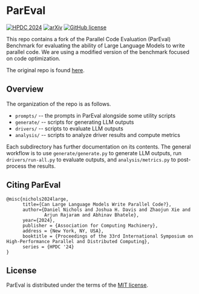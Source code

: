 # ParEval

[![HPDC 2024](https://img.shields.io/badge/Paper-HPDC'24-e87053.svg?style=flat)](https://pssg.cs.umd.edu/assets/papers/2024-06-pareval-hpdc.pdf)&nbsp;[![arXiv](https://img.shields.io/badge/arXiv-2401.12554-b31b1b.svg)](https://arxiv.org/abs/2401.12554)&nbsp;[![GitHub license](https://badgen.net/github/license/parallelcodefoundry/ParEval)](https://github.com/parallelcodefoundry/ParEval/blob/develop/LICENSE)

This repo contains a fork of the Parallel Code Evaluation (ParEval) Benchmark for
evaluating the ability of Large Language Models to write parallel code. We are using a modified version of the benchmark focused on code optimization.

The original repo is found [here](https://github.com/parallelcodefoundry/ParEval).

## Overview

The organization of the repo is as follows.

- `prompts/` -- the prompts in ParEval alongside some utility scripts
- `generate/` -- scripts for generating LLM outputs
- `drivers/` -- scripts to evaluate LLM outputs
- `analysis/` -- scripts to analyze driver results and compute metrics

Each subdirectory has further documentation on its contents. The general
workflow is to use `generate/generate.py` to generate LLM outputs, run
`drivers/run-all.py` to evaluate outputs, and `analysis/metrics.py` to
post-process the results.

<!---

## Setup and Installation

A couple core systems software are assumed to be installed: Python >=3.7, a C++
compiler that supports C++20 and OpenMP, Make, CMake, and an MPI implementation.

To install a C++ compiler via conda, run:
```
conda install -c conda-forge cxx-compiler
```

You need to install the Python dependencies. `requirements.txt` has
the set of dependencies pinned at the version they were tested with. Other
versions may also work. Note that some of these are only required for parts of
the pipeline i.e. PyTorch and Transformers are only needed for generating LLM
outputs.

```sh
pip install -r requirements.txt
```
-->

## Citing ParEval

```
@misc{nichols2024large,
      title={Can Large Language Models Write Parallel Code?}, 
      author={Daniel Nichols and Joshua H. Davis and Zhaojun Xie and 
              Arjun Rajaram and Abhinav Bhatele},
      year={2024},
      publisher = {Association for Computing Machinery},
      address = {New York, NY, USA},
      booktitle = {Proceedings of the 33rd International Symposium on High-Performance Parallel and Distributed Computing},
      series = {HPDC '24}
}
```

## License

ParEval is distributed under the terms of the [MIT license](/LICENSE).
